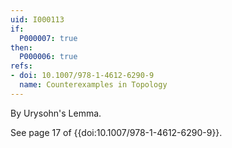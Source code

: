 ```yaml
---
uid: I000113
if:
  P000007: true
then:
  P000006: true
refs:
- doi: 10.1007/978-1-4612-6290-9
  name: Counterexamples in Topology
---
```


By Urysohn's Lemma.

See page 17 of {{doi:10.1007/978-1-4612-6290-9}}.
